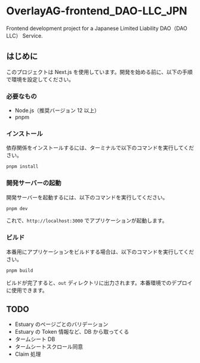 # OverlayAG-frontend_DAO-LLC_JPN

Frontend development project for a Japanese Limited Liability DAO（DAO LLC） Service.

## はじめに

このプロジェクトは Next.js を使用しています。開発を始める前に、以下の手順で環境を設定してください。

### 必要なもの

- Node.js（推奨バージョン 12 以上）
- pnpm

### インストール

依存関係をインストールするには、ターミナルで以下のコマンドを実行してください。

```bash
pnpm install
```

### 開発サーバーの起動

開発サーバーを起動するには、以下のコマンドを実行してください。

```bash
pnpm dev
```

これで、`http://localhost:3000` でアプリケーションが起動します。

### ビルド

本番用にアプリケーションをビルドする場合は、以下のコマンドを実行してください。

```bash
pnpm build
```

ビルドが完了すると、`out` ディレクトリに出力されます。本番環境でのデプロイに使用できます。

## TODO

- Estuary のページごとのバリデーション
- Estuary の Token 情報など、DB から取ってくる
- タームシート DB
- タームシートスクロール同意
- Claim 処理
